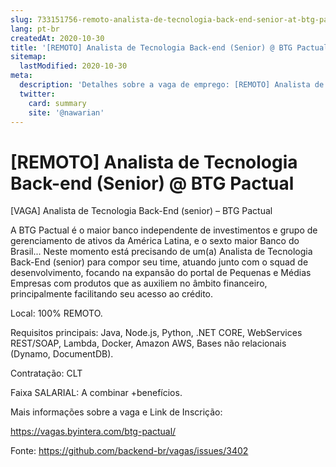 ```yaml
---
slug: 733151756-remoto-analista-de-tecnologia-back-end-senior-at-btg-pactual
lang: pt-br
createdAt: 2020-10-30
title: '[REMOTO] Analista de Tecnologia Back-end (Senior) @ BTG Pactual   - Vaga de Emprego'
sitemap:
  lastModified: 2020-10-30
meta:
  description: 'Detalhes sobre a vaga de emprego: [REMOTO] Analista de Tecnologia Back-end (Senior) @ BTG Pactual  '
  twitter:
    card: summary
    site: '@nawarian'
---
```


# [REMOTO] Analista de Tecnologia Back-end (Senior) @ BTG Pactual  

[VAGA] Analista de Tecnologia Back-End (senior) – BTG Pactual

A BTG Pactual é o maior banco independente de investimentos e grupo de gerenciamento de ativos da América Latina, e o sexto maior Banco do Brasil... Neste momento está precisando de um(a) Analista de Tecnologia Back-End (senior) para compor seu time, atuando junto com o squad de desenvolvimento, focando na expansão do portal de Pequenas e Médias Empresas com produtos que as auxiliem no âmbito financeiro, principalmente facilitando seu acesso ao crédito.

Local: 100% REMOTO.

Requisitos principais: Java, Node.js, Python, .NET CORE, WebServices REST/SOAP, Lambda, Docker, Amazon AWS, Bases não relacionais (Dynamo, DocumentDB).

Contratação: CLT

Faixa SALARIAL:  A combinar +benefícios.

Mais informações sobre a vaga e Link de Inscrição:

https://vagas.byintera.com/btg-pactual/



Fonte: https://github.com/backend-br/vagas/issues/3402